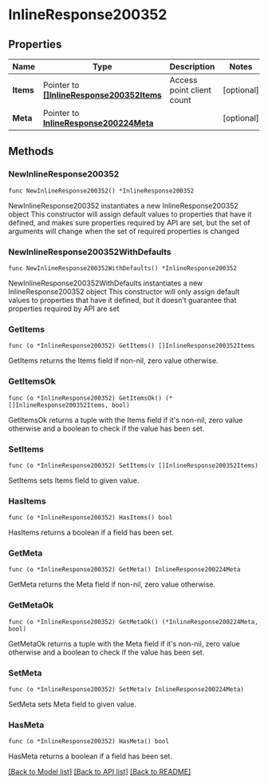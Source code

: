 # InlineResponse200352

## Properties

Name | Type | Description | Notes
------------ | ------------- | ------------- | -------------
**Items** | Pointer to [**[]InlineResponse200352Items**](InlineResponse200352Items.md) | Access point client count | [optional] 
**Meta** | Pointer to [**InlineResponse200224Meta**](InlineResponse200224Meta.md) |  | [optional] 

## Methods

### NewInlineResponse200352

`func NewInlineResponse200352() *InlineResponse200352`

NewInlineResponse200352 instantiates a new InlineResponse200352 object
This constructor will assign default values to properties that have it defined,
and makes sure properties required by API are set, but the set of arguments
will change when the set of required properties is changed

### NewInlineResponse200352WithDefaults

`func NewInlineResponse200352WithDefaults() *InlineResponse200352`

NewInlineResponse200352WithDefaults instantiates a new InlineResponse200352 object
This constructor will only assign default values to properties that have it defined,
but it doesn't guarantee that properties required by API are set

### GetItems

`func (o *InlineResponse200352) GetItems() []InlineResponse200352Items`

GetItems returns the Items field if non-nil, zero value otherwise.

### GetItemsOk

`func (o *InlineResponse200352) GetItemsOk() (*[]InlineResponse200352Items, bool)`

GetItemsOk returns a tuple with the Items field if it's non-nil, zero value otherwise
and a boolean to check if the value has been set.

### SetItems

`func (o *InlineResponse200352) SetItems(v []InlineResponse200352Items)`

SetItems sets Items field to given value.

### HasItems

`func (o *InlineResponse200352) HasItems() bool`

HasItems returns a boolean if a field has been set.

### GetMeta

`func (o *InlineResponse200352) GetMeta() InlineResponse200224Meta`

GetMeta returns the Meta field if non-nil, zero value otherwise.

### GetMetaOk

`func (o *InlineResponse200352) GetMetaOk() (*InlineResponse200224Meta, bool)`

GetMetaOk returns a tuple with the Meta field if it's non-nil, zero value otherwise
and a boolean to check if the value has been set.

### SetMeta

`func (o *InlineResponse200352) SetMeta(v InlineResponse200224Meta)`

SetMeta sets Meta field to given value.

### HasMeta

`func (o *InlineResponse200352) HasMeta() bool`

HasMeta returns a boolean if a field has been set.


[[Back to Model list]](../README.md#documentation-for-models) [[Back to API list]](../README.md#documentation-for-api-endpoints) [[Back to README]](../README.md)


